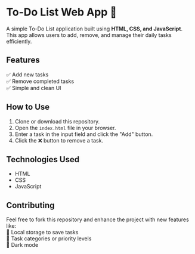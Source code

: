 # To-Do List Web App 📝  

A simple To-Do List application built using **HTML, CSS, and JavaScript**. This app allows users to add, remove, and manage their daily tasks efficiently.

## Features  
✅ Add new tasks  
✅ Remove completed tasks  
✅ Simple and clean UI  

## How to Use  
1. Clone or download this repository.  
2. Open the `index.html` file in your browser.  
3. Enter a task in the input field and click the "Add" button.  
4. Click the ❌ button to remove a task.  


## Technologies Used  
- HTML  
- CSS  
- JavaScript  

## Contributing  
Feel free to fork this repository and enhance the project with new features like:  
🔹 Local storage to save tasks  
🔹 Task categories or priority levels  
🔹 Dark mode
